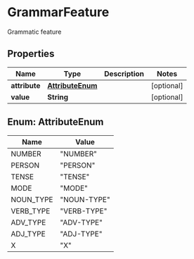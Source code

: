 

# GrammarFeature

Grammatic feature
## Properties

Name | Type | Description | Notes
------------ | ------------- | ------------- | -------------
**attribute** | [**AttributeEnum**](#AttributeEnum) |  |  [optional]
**value** | **String** |  |  [optional]



## Enum: AttributeEnum

Name | Value
---- | -----
NUMBER | &quot;NUMBER&quot;
PERSON | &quot;PERSON&quot;
TENSE | &quot;TENSE&quot;
MODE | &quot;MODE&quot;
NOUN_TYPE | &quot;NOUN-TYPE&quot;
VERB_TYPE | &quot;VERB-TYPE&quot;
ADV_TYPE | &quot;ADV-TYPE&quot;
ADJ_TYPE | &quot;ADJ-TYPE&quot;
X | &quot;X&quot;



